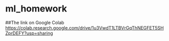 # ml_homework
##The link on Google Colab
https://colab.research.google.com/drive/1u3VwdT1LTBVrGqThNEGFET5SHZprDEFY?usp=sharing
